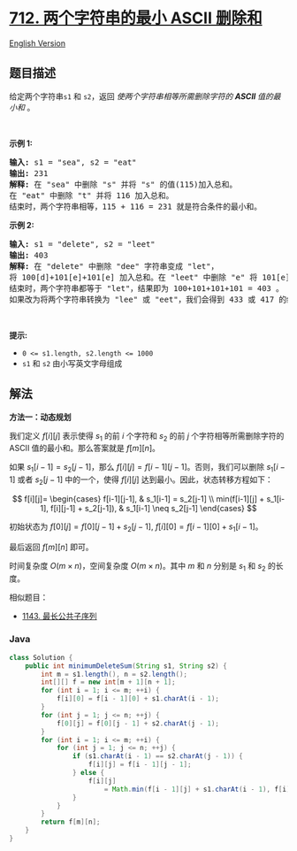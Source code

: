 # [712. 两个字符串的最小 ASCII 删除和](https://leetcode.cn/problems/minimum-ascii-delete-sum-for-two-strings)

[English Version](/solution/0700-0799/0712.Minimum%20ASCII%20Delete%20Sum%20for%20Two%20Strings/README_EN.md)

## 题目描述

<p>给定两个字符串<code>s1</code>&nbsp;和&nbsp;<code>s2</code>，返回 <em>使两个字符串相等所需删除字符的&nbsp;<strong>ASCII&nbsp;</strong>值的最小和&nbsp;</em>。</p>

<p>&nbsp;</p>

<p><strong>示例 1:</strong></p>

<pre>
<strong>输入:</strong> s1 = "sea", s2 = "eat"
<strong>输出:</strong> 231
<strong>解释:</strong> 在 "sea" 中删除 "s" 并将 "s" 的值(115)加入总和。
在 "eat" 中删除 "t" 并将 116 加入总和。
结束时，两个字符串相等，115 + 116 = 231 就是符合条件的最小和。
</pre>

<p><strong>示例&nbsp;2:</strong></p>

<pre>
<strong>输入:</strong> s1 = "delete", s2 = "leet"
<strong>输出:</strong> 403
<strong>解释:</strong> 在 "delete" 中删除 "dee" 字符串变成 "let"，
将 100[d]+101[e]+101[e] 加入总和。在 "leet" 中删除 "e" 将 101[e] 加入总和。
结束时，两个字符串都等于 "let"，结果即为 100+101+101+101 = 403 。
如果改为将两个字符串转换为 "lee" 或 "eet"，我们会得到 433 或 417 的结果，比答案更大。
</pre>

<p>&nbsp;</p>

<p><strong>提示:</strong></p>

<ul>
	<li><code>0 &lt;= s1.length, s2.length &lt;= 1000</code></li>
	<li><code>s1</code>&nbsp;和&nbsp;<code>s2</code>&nbsp;由小写英文字母组成</li>
</ul>

## 解法

**方法一：动态规划**

我们定义 $f[i][j]$ 表示使得 $s_1$ 的前 $i$ 个字符和 $s_2$ 的前 $j$ 个字符相等所需删除字符的 ASCII 值的最小和。那么答案就是 $f[m][n]$。

如果 $s_1[i-1] = s_2[j-1]$，那么 $f[i][j] = f[i-1][j-1]$。否则，我们可以删除 $s_1[i-1]$ 或者 $s_2[j-1]$ 中的一个，使得 $f[i][j]$ 达到最小。因此，状态转移方程如下：

$$
f[i][j]=
\begin{cases}
f[i-1][j-1], & s_1[i-1] = s_2[j-1] \\
min(f[i-1][j] + s_1[i-1], f[i][j-1] + s_2[j-1]), & s_1[i-1] \neq s_2[j-1]
\end{cases}
$$

初始状态为 $f[0][j] = f[0][j-1] + s_2[j-1]$, $f[i][0] = f[i-1][0] + s_1[i-1]$。

最后返回 $f[m][n]$ 即可。

时间复杂度 $O(m \times n)$，空间复杂度 $O(m \times n)$。其中 $m$ 和 $n$ 分别是 $s_1$ 和 $s_2$ 的长度。

相似题目：

-   [1143. 最长公共子序列](/solution/1100-1199/1143.Longest%20Common%20Subsequence/README.md)

### **Java**

```java
class Solution {
    public int minimumDeleteSum(String s1, String s2) {
        int m = s1.length(), n = s2.length();
        int[][] f = new int[m + 1][n + 1];
        for (int i = 1; i <= m; ++i) {
            f[i][0] = f[i - 1][0] + s1.charAt(i - 1);
        }
        for (int j = 1; j <= n; ++j) {
            f[0][j] = f[0][j - 1] + s2.charAt(j - 1);
        }
        for (int i = 1; i <= m; ++i) {
            for (int j = 1; j <= n; ++j) {
                if (s1.charAt(i - 1) == s2.charAt(j - 1)) {
                    f[i][j] = f[i - 1][j - 1];
                } else {
                    f[i][j]
                        = Math.min(f[i - 1][j] + s1.charAt(i - 1), f[i][j - 1] + s2.charAt(j - 1));
                }
            }
        }
        return f[m][n];
    }
}
```
